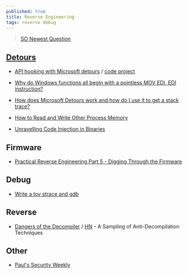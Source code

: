 ```yaml
---
published: true
title: Reverse Engineering
tags: reverse debug
---
```

> [SO Newest Question](https://reverseengineering.stackexchange.com/questions)

## [Detours](https://www.microsoft.com/en-us/research/project/detours/) 
- [API hooking with Microsoft detours](https://resources.infosecinstitute.com/topic/api-hooking-detours/) / [code project](https://www.codeproject.com/Articles/30140/API-Hooking-with-MS-Detours)
- [Why do Windows functions all begin with a pointless MOV EDI, EDI instruction?](https://devblogs.microsoft.com/oldnewthing/?p=9583)
- [How does Microsoft Detours work and how do I use it to get a stack trace?](https://stackoverflow.com/questions/4507581/how-does-microsoft-detours-work-and-how-do-i-use-it-to-get-a-stack-trace)

- [How to Read and Write Other Process Memory](https://nullprogram.com/blog/2016/09/03/)
- [Unravelling Code Injection in Binaries](https://suchakra.wordpress.com/2016/07/03/unravelling-code-injection-in-binaries/)

## Firmware
- [Practical Reverse Engineering Part 5 - Digging Through the Firmware](http://jcjc-dev.com/2016/12/14/reversing-huawei-5-reversing-firmware/)

## Debug
- [Write a toy strace and gdb ](https://news.ycombinator.com/item?id=13148541)

## Reverse
- [Dangers of the Decompiler](https://blog.ret2.io/2017/11/16/dangers-of-the-decompiler/) / [HN](https://news.ycombinator.com/item?id=15714989) - A Sampling of Anti-Decompilation Techniques 

## Other
- [Paul's Security Weekly](https://securityweekly.com/category-shows/paul-security-weekly/)
